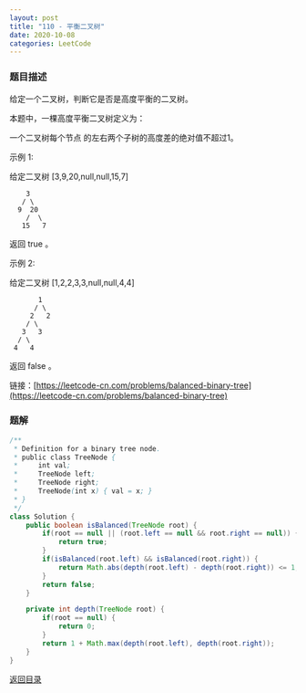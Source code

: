 ```yaml
---
layout: post
title: "110 - 平衡二叉树"
date: 2020-10-08
categories: LeetCode
---
```



### **题目描述**
给定一个二叉树，判断它是否是高度平衡的二叉树。

本题中，一棵高度平衡二叉树定义为：

一个二叉树每个节点 的左右两个子树的高度差的绝对值不超过1。

示例 1:

给定二叉树 [3,9,20,null,null,15,7]
```
    3
   / \
  9  20
    /  \
   15   7
```
返回 true 。

示例 2:

给定二叉树 [1,2,2,3,3,null,null,4,4]
```
       1
      / \
     2   2
    / \
   3   3
  / \
 4   4
```
返回 false 。


链接：[https://leetcode-cn.com/problems/balanced-binary-tree](https://leetcode-cn.com/problems/balanced-binary-tree)





### **题解**
``` java
/**
 * Definition for a binary tree node.
 * public class TreeNode {
 *     int val;
 *     TreeNode left;
 *     TreeNode right;
 *     TreeNode(int x) { val = x; }
 * }
 */
class Solution {
    public boolean isBalanced(TreeNode root) {
        if(root == null || (root.left == null && root.right == null)) {
            return true;
        }
        if(isBalanced(root.left) && isBalanced(root.right)) {
            return Math.abs(depth(root.left) - depth(root.right)) <= 1;
        }
        return false;
    }

    private int depth(TreeNode root) {
        if(root == null) {
            return 0;
        }
        return 1 + Math.max(depth(root.left), depth(root.right));
    }
}
```

[返回目录](https://maxwell-blog.cn/leetcode/2020/10/08/leetcode.html)